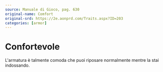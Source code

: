 ```yaml
---
source: Manuale di Gioco, pag. 630
original-name: Comfort
original-srd: https://2e.aonprd.com/Traits.aspx?ID=203
categories: [armor]
---
```


# Confortevole

L'armatura è talmente comoda che puoi riposare normalmente mentre la stai
indossando.

